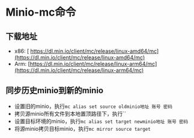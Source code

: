 # Minio-mc命令

## 下载地址

- x86: [ https://dl.min.io/client/mc/release/linux-amd64/mc](https://dl.min.io/client/mc/release/linux-amd64/mc)
- Arm: [https://dl.min.io/client/mc/release/linux-arm64/mc](https://dl.min.io/client/mc/release/linux-arm64/mc)

## 同步历史minio到新的minio

- 设置旧的minio，执行`mc alias set source oldminio地址 账号 密码`
- 拷贝源minio所有文件到本地置顶路径下，执行``
- 设置目标环境的minio，执行``mc alias set target newminio地址 账号 密码``
- 将源minio拷贝目标minio，执行`mc mirror source target`

